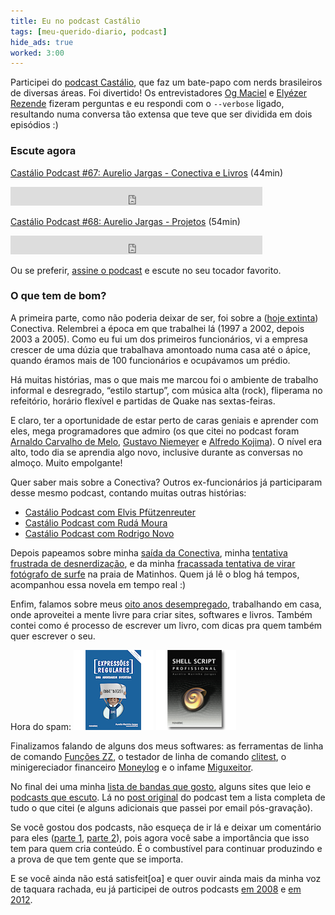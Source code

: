 ```yaml
---
title: Eu no podcast Castálio
tags: [meu-querido-diario, podcast]
hide_ads: true
worked: 3:00
---
```


Participei do [podcast Castálio](http://castalio.info), que faz um bate-papo com nerds brasileiros de diversas áreas. Foi divertido! Os entrevistadores [Og Maciel](https://twitter.com/OgMaciel) e [Elyézer Rezende](https://twitter.com/elyezer) fizeram perguntas e eu respondi com o `--verbose` ligado, resultando numa conversa tão extensa que teve que ser dividida em dois episódios :)

### Escute agora

[Castálio Podcast #67: Aurelio Jargas - Conectiva e Livros](http://castalio.info/episodio-67-aurelio-jargas-conectiva-e-livros.html) (44min)

<iframe src="https://archive.org/embed/castalio-podcast-67" width="80%" height="30" frameborder="0"></iframe>

[Castálio Podcast #68: Aurelio Jargas - Projetos](http://castalio.info/episodio-68-aurelio-jargas-projetos.html) (54min)

<iframe src="https://archive.org/embed/castalio-podcast-68" width="80%" height="30" frameborder="0"></iframe>

Ou se preferir, [assine o podcast](http://feeds.feedburner.com/CastalioPodcastMP3) e escute no seu tocador favorito.

### O que tem de bom?

A primeira parte, como não poderia deixar de ser, foi sobre a ([hoje extinta](http://br-linux.org/2015/01/conectiva-sa-esta-fechando-e-busca-interessados-em-comprar-direitos-de-apostilas-e-outros-materiais.html)) Conectiva. Relembrei a época em que trabalhei lá (1997 a 2002, depois 2003 a 2005). Como eu fui um dos primeiros funcionários, vi a empresa crescer de uma dúzia que trabalhava amontoado numa casa até o ápice, quando éramos mais de 100 funcionários e ocupávamos um prédio.

Há muitas histórias, mas o que mais me marcou foi o ambiente de trabalho informal e desregrado, “estilo startup”, com música alta (rock), fliperama no refeitório, horário flexível e partidas de Quake nas sextas-feiras.

E claro, ter a oportunidade de estar perto de caras geniais e aprender com eles, mega programadores que admiro (os que citei no podcast foram [Arnaldo Carvalho de Melo](https://www.linkedin.com/in/acmelo), [Gustavo Niemeyer](https://labix.org) e [Alfredo Kojima](https://www.linkedin.com/in/alfredokojima)). O nível era alto, todo dia se aprendia algo novo, inclusive durante as conversas no almoço. Muito empolgante!

Quer saber mais sobre a Conectiva? Outros ex-funcionários já participaram desse mesmo podcast, contando muitas outras histórias:

- [Castálio Podcast com Elvis Pfützenreuter](http://castalio.info/elvis-pfutzenreuter-conectiva-linux.html)
- [Castálio Podcast com Rudá Moura](http://castalio.info/ruda-moura-conectiva-linux.html)
- [Castálio Podcast com Rodrigo Novo](http://castalio.info/rodrigo-novo-conectiva-linux.html)

Depois papeamos sobre minha [saída da Conectiva](http://aurelio.net/blog/2005/09/23/free-as-in-bird/), minha [tentativa frustrada de desnerdização](http://aurelio.net/blog/2005/11/30/processo-de-desnerdizacao/), e da minha [fracassada tentativa de virar fotógrafo de surfe](http://aurelio.net/blog/2006/02/08/de-nerd-a-fotografo/) na praia de Matinhos. Quem já lê o blog há tempos, acompanhou essa novela em tempo real :)

Enfim, falamos sobre meus [oito anos desempregado](http://aurelio.net/blog/2010/09/23/estou-ha-5-anos-desempregado-viva/), trabalhando em casa, onde aproveitei a mente livre para criar sites, softwares e livros. Também contei como é processo de escrever um livro, com dicas pra quem também quer escrever o seu.

Hora do spam: [![Livro Regex](/img/icon/128/livroregex4.png)](https://www.piazinho.com.br)
[![Livro Shell](/img/icon/128/livroshell.png)](https://www.shellscript.com.br)

Finalizamos falando de alguns dos meus softwares: as ferramentas de linha de comando [Funções ZZ](http://funcoeszz.net), o testador de linha de comando [clitest](https://github.com/aureliojargas/clitest), o minigereciador financeiro [Moneylog](http://aurelio.net/moneylog/) e o infame [Miguxeitor](http://aurelio.net/coisinha/miguxeitor/).

No final dei uma minha [lista de bandas que gosto](http://aurelio.net/musica/), alguns sites que leio e [podcasts que escuto](http://aurelio.net/blog/2015/03/17/top-podcasts-2015/). Lá no [post original](http://castalio.info/episodio-68-aurelio-jargas-projetos.html) do podcast tem a lista completa de tudo o que citei (e alguns adicionais que passei por email pós-gravação).

Se você gostou dos podcasts, não esqueça de ir lá e deixar um comentário para eles ([parte 1](http://castalio.info/episodio-67-aurelio-jargas-conectiva-e-livros.html), [parte 2](http://castalio.info/episodio-68-aurelio-jargas-projetos.html)), pois agora você sabe a importância que isso tem para quem cria conteúdo. É o combustível para continuar produzindo e a prova de que tem gente que se importa.

E se você ainda não está satisfeit[oa] e quer ouvir ainda mais da minha voz de taquara rachada, eu já participei de outros podcasts [em 2008](http://aurelio.net/blog/2008/08/18/podcastei/) e [em 2012](http://aurelio.net/blog/2012/09/28/eu-no-podcast-do-ruda/).

